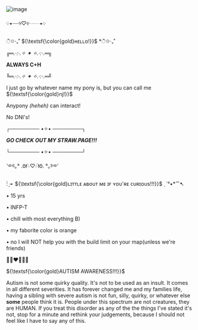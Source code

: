![image](https://github.com/user-attachments/assets/0437b434-4cb3-4105-a8d6-5a2662db5a5c)


༶•┈┈୨♡୧┈┈•༶

ੈ✩‧₊˚ ${\textsf{\color{gold}ʜᴇʟʟᴏ!}}$ *ੈ✩‧₊˚

╔═*.·:·.✧ ✦ ✧.·:·.*═╗

   **ALWAYS C+H**

╚═*.·:·.✧ ✦ ✧.·:·.*═╝

I just go by whatever name my pony is, but you can call me ${\textsf{\color{gold}nj!}}$

Anypony *(heheh)* can interact!

No DNI's!

┌──────── •✧• ────────┐

***GO CHECK OUT MY STRAW.PAGE!!!***

└──────── •✧• ────────┘

  
  ༺｡° .ᘛ𓆩♡𓆪ᘚ. °｡༻
  
: ̗̀➛ ${\textsf{\color{gold}ʟɪᴛᴛʟᴇ ᴀʙᴏᴜᴛ ᴍᴇ ɪғ ʏᴏᴜ'ʀᴇ ᴄᴜʀɪᴏᴜs!!!}}$ ˏˋ°•*⁀➷
  
• 15 yrs

• INFP-T

• chill with most everything B)

• my faborite color is orange

• no I will NOT help you with the build limit on your map(unless we're friends)



🧩💛❤️💚💙🧩

${\textsf{\color{gold}AUTISM AWARENESS!!!}}$

Autism is not some quirky quality. It's not to be used as an insult. It comes in all different severities. It has forever changed me and my families life, having a sibling with severe autism is not fun, silly, quirky, or whatever else **some** people think it is. People under this spectrum are not creatures, they are HUMAN. If you treat this disorder as any of the the things I've stated it's not, stop for a minute and rethink your judgements, because I should not feel like I have to say any of this.
